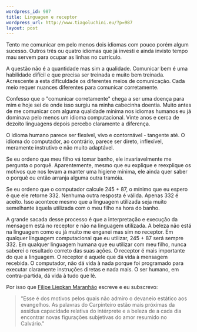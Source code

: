 ```yaml
--- 
wordpress_id: 987
title: Linguagem e receptor
wordpress_url: http://www.tiagoluchini.eu/?p=987
layout: post
---
```

Tento me comunicar em pelo menos dois idiomas com pouco porém algum sucesso. Outros três ou quatro idiomas que já investi e ainda invisto tempo mau servem para ocupar as linhas no currículo.

A questão não é a quantidade mas sim a qualidade. Comunicar bem é uma habilidade difícil e que precisa ser treinada e muito bem treinada. Acrescente a esta dificuldade os diferentes meios de comunicação. Cada meio requer nuances diferentes para comunicar corretamente.

Confesso que o "comunicar corretamente" chega a ser uma doença para mim e hoje sei de onde isso surgiu na minha cabecinha doentia. Muito antes de me comunicar com alguma qualidade mínima nos idiomas humanos eu já dominava pelo menos um idioma computacional. Vinte anos e cerca de dezoito linguagens depois percebo claramente a diferença.

O idioma humano parece ser flexível, vivo e contornável - tangente até. O idioma do computador, ao contrário, parece ser direto, inflexível, meramente instrutivo e não muito adaptável.

Se eu ordeno que meu filho vá tomar banho, ele invariavelmente me pergunta o porquê. Aparentemente, mesmo que eu explique e reexplique os motivos que nos levam a manter uma higiene mínima, ele ainda quer saber o porquê ou então arranja alguma outra tramóia.

Se eu ordeno que o computador calcule 245 + 87, o mínimo que eu espero é que ele retorne 332. Nenhuma outra resposta é válida. Apenas 332 é aceito. Isso acontece mesmo que a linguagem utilizada seja muito semelhante àquela utilizada com o meu filho na hora do banho.

A grande sacada desse processo é que a interpretação e execução da mensagem está no receptor e não na linguagem utilizada. A beleza não está na linguagem como eu já muito me enganei mas sim no receptor. Em qualquer linguagem computacional que eu utilizar, 245 + 87 será sempre 332. Em qualquer linguagem humana que eu utilizar com meu filho, nunca saberei o resultado correto das suas ações. O receptor é mais importante do que a linguagem. O receptor é aquele que dá vida à mensagem recebida. O computador, não dá vida à nada porque foi programado para executar claramente instruções diretas e nada mais. O ser humano, em contra-partida, dá vida à tudo que lê.

Por isso que <span class="post-author"><a href="http://aignoranciaeumaescolha.blogspot.com/2008/06/ciclo-da-palavra.html" target="_blank">Filipe Liepkan Maranhão</a> escreve e eu subscrevo:
</span>
<blockquote>"Esse é dos motivos pelos quais não admiro o devaneio estático aos evangelhos. As palavras do Carpinteiro estão mais próximas da assídua capacidade relativa do intérprete e a beleza de a cada dia encontrar novas figurações subjetivas do amor resumido no Calvário."</blockquote>
